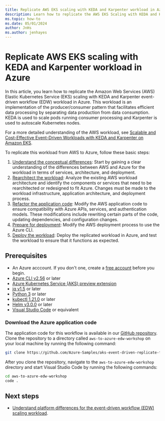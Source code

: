 ```yaml
---
title: Replicate AWS EKS scaling with KEDA and Karpenter workload in Azure
description: Learn how to replicate the AWS EKS Scaling with KEDA and Karpenter event driven workflow (EDW) workload in Azure.
ms.topic: how-to
ms.date: 05/01/2024
author: JnHs
ms.author: jenhayes
---
```


# Replicate AWS EKS scaling with KEDA and Karpenter workload in Azure

In this article, you learn how to replicate the Amazon Web Services (AWS) Elastic Kubernetes Service (EKS) scaling with KEDA and Karpenter event-driven workflow (EDW) workload in Azure. This workload is an implementation of the producer/consumer pattern that facilitates efficient data processing by separating data production from data consumption. KEDA is used to scale pods running consumer processing and Karpenter is used to autoscale Kubernetes nodes.

For a more detailed understanding of the AWS workload, see  [Scalable and Cost-Effective Event-Driven Workloads with KEDA and Karpenter on Amazon EKS](https://aws.amazon.com/blogs/containers/scalable-and-cost-effective-event-driven-workloads-with-keda-and-karpenter-on-amazon-eks/).

To replicate this workload from AWS to Azure, follow these basic steps:

1. [Understand the conceptual differences](eks-edw-understand.md): Start by gaining a clear understanding of the differences between AWS and Azure for the workload in terms of services, architecture, and deployment.
1. [Rearchitect the workload](eks-edw-rearchitect.md): Analyze the existing AWS workload architecture and identify the components or services that need to be rearchitected or redesigned to fit Azure. Changes must be made to the workload infrastructure, application architecture, and deployment process.
1. [Refactor the application code](eks-edw-refactor.md): Modify the AWS application code to ensure compatibility with Azure APIs, services, and authentication models. These modifications include rewriting certain parts of the code, updating dependencies, and configuration changes.
1. [Prepare for deployment](eks-edw-prepare.md): Modify the AWS deployment process to use the Azure CLI.
1. [Deploy the workload](eks-edw-deploy.md): Deploy the replicated workload in Azure, and test the workload to ensure that it functions as expected.

## Prerequisites

- An Azure acccount. If you don't one, create a [free account](https://azure.microsoft.com/free/?WT.mc_id=A261C142F) before you begin.
- [Azure CLI v2.56](/cli/azure/install-azure-cli) or later
- [Azure Kubernetes Service (AKS) preview extension](azure/aks/draft#install-the-aks-preview-azure-cli-extension)
- [jq v1.5](https://jqlang.github.io/jq/) or later
- [Python 3](https://www.python.org/downloads/) or later
- [kubectl 1.21.0](https://kubernetes.io/docs/tasks/tools/install-kubectl/) or later
- [Helm v3.0.0](https://helm.sh/docs/intro/install/) or later
- [Visual Studio Code](https://code.visualstudio.com/Download) or equivalent

### Download the Azure application code

The application code for this workflow is available in our [GitHub repository](https://github.com/Azure-Samples/aks-event-driven-replicate-from-aws). Clone the repository to a directory called `aws-to-azure-edw-workshop` on your local machine by running the following command:

```bash
git clone https://github.com/Azure-Samples/aks-event-driven-replicate-from-aws ./aws-to-azure-edw-workshop
```

After you clone the repository, navigate to the `aws-to-azure-edw-workshop` directory and start Visual Studio Code by running the following commands:

```bash
cd aws-to-azure-edw-workshop
code .
```

## Next steps

- [Understand platform differences for the event-driven workflow (EDW) scaling workload](eks-edw-understand.md).
